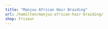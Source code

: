 ```yaml
---
title: "Manjuu African Hair Braiding"
url: /hamilton/manjuu-african-hair-braiding/
shop: Friseur
---
```

